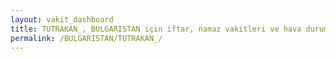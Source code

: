 ```yaml
---
layout: vakit_dashboard
title: TUTRAKAN_, BULGARISTAN için iftar, namaz vakitleri ve hava durumu - ilçe/eyalet seç
permalink: /BULGARISTAN/TUTRAKAN_/
---
```


<script type="text/javascript">
  var GLOBAL_COUNTRY = 'BULGARISTAN';
  var GLOBAL_CITY = 'TUTRAKAN_';
  var GLOBAL_STATE = '';
  var lat = 72;
  var lon = 21;
</script>
